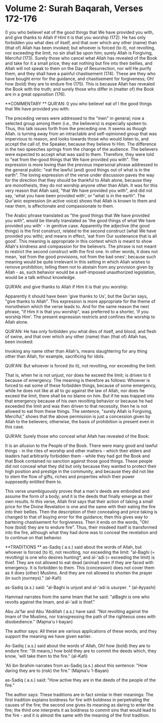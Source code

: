 Volume 2: Surah Baqarah, Verses 172-176
=======================================

0 you who believe!
eat of the good things that We have provided you with, and give thanks
to Allah if Hint it is that you worship (172). He has only forbidden you
what dies of itself, and that over which any other (name) than (that of)
Allah has been invoked; but whoever is forced (to it), not revolting,
nor exceeding the limit, no sin shall be upon him; surely Allah is
Forgiving, Merciful (173). Surely those who cancel what Allah has
revealed of the Book and take for it a small price, they eat nothing but
fire into their bellies, and Allah will not speak to them on the Day of
Resurrection, nor will He purify them, and they shall have a painful
chastisement (174). These are they who have bought error for the
guidance, and chastisement for forgiveness; Oh! how (bold) they are to
endure fire (175). This is because Allah has revealed the Book with the
truth; and surely those who differ in (matter of) the Book are in a
great opposition (176).

**COMMENTARY
**
QUR'AN: 0 you who believe! eat of I the good things that We have
provided you with:

The preceding verses were addressed to the "men" in general; now a
selected group among them (i.e., the believers) is especially spoken to.
Thus, this talk issues forth from the preceding one. It seems as though
Allah.
is turning away from an intractable and self-opinioned group that was
impervious to reason, and looks towards those who would listen to, and
accept the call of, the Speaker, because they believe hi Him. The
differ­ence in the two speeches springs from the change of the audience.
The believers were expected to accept what was said to them. Therefore,
they were told to "eat from the-good things that We have provided you
with". The expression is more loving than the previous impersonal phrase
addressed to the general public: "eat the lawful (and) good things out
of what is in the earth". The loving expression of the verse under
discussion paves the way for the direction that they should be thankful
to Allah alone, because they are monotheists, they do not worship anyone
other than Allah. It was for this very reason that Allah said, "that We
have provided you with", and did not say, 'what you have been provided
with', or "what is in the earth". The Qur'anic expression (in active
voice) shows that Allah is known to them and near them, is affectionate
and compassionate to them.

The Arabic phrase translated as "the good things that
We have provided you with", would be literally translated as 'the good
things of what We have provided you with' - in genitive case. Apparently
the adjective (the good things) is the first construct, related to the
second construct (what We have provided you with); and means in effect,
'eat from Our sustenance that is all good'. This meaning is appropriate
in this context which is meant to show Allah's kindness and compassion
for the believers. The phrase is not meant to restrict the second
construct with the first one. In other words, it does not mean, 'eat
from the good provisions, not from the bad ones'; because such meaning
would be quite irrelevant in this setting in which Allah wishes to
remove prohibition, telling them not to abstain from any provision given
by Allah - as, such behavior would be a self-imposed unauthorized
legislation, would be a talk without knowledge.

QUR’AN: and give thanks to Allah if Him it is that you worship:

Apparently it should have been 'give thanks to
Us', but the Qur’an says, "give thanks to Allah". This expression is
more appropriate for the theme of monotheism which the verse leads to.
And for the same reason the next phrase, "if Him it is that you
worship", was preferred to a shorter, 'if you worship Him'. The present
expression restricts and confines the worship to Allah alone.

QUR'AN: He has only forbidden you what dies of itself, and blood, and
flesh of swine, and that over which any other (name) than (that of)
Allah has, been invoked:

Invoking any name other than Allah's, means slaughtering for any thing
other than Allah, for example, sacrificing for idols.

QUR'AN: But whoever is forced (to it), not revolting, nor exceeding the
limit:

That is, when he is not unjust, nor does he exceed the limit; is driven
to it because of emergency. The meaning is therefore as follows: Whoever
is forced to eat some of these forbidden things, because of some
emergency, while he does not like at all to go against the law of Allah,
nor does he exceed the limit, there shall be no blame on him. But if he
was trapped into that emergency because of his own revolting behavior or
because he had exceeded the limit and was then driven to that necessity,
then he is not allowed to eat from these things. The sentence, "surely
Allah is Forgiving, Merciful," shows that the above permission is just a
concession given by Allah to the believers; otherwise, the basis of
prohibition is present even in this case.

QUR’AN: Surely those who
conceal what Allah has revealed of the Book:

It is an allusion to the People of the Book. There were many good and
lawful things - in the rites of worship and other matters - which their
elders and leaders had arbitrarily forbidden them - while they had got
the Book and that Book contained no sanction against those good things.
These people did not conceal what they did but only because they wanted
to protect their high position and prestige in the community, and
because they did not like to stem the flow of gifts, riches and
properties which their power supposedly entitled them to.

This verse unambiguously proves that a man's deeds are embodied and
assume the form of a body; and it is the deeds that finally emerge as
their own results.
hi this verse, Allah first says that their action of taking a small
price for the Divine Revel­ation is one and the same with their eating
the fire into their bellies. Then the description of their concealing
and price taking is changed to that of buying error for the guidance;
then this gives way to bartering chastisement for forgiveness. Then it
ends on the words, "Oh! how (bold) they are to endure fire". Thus, their
misdeed itself is transformed into the fire, although what they had done
was to conceal the revelation and to continue on that behavior.

**TRADITIONS
**
as-Sadiq (
a.s.) said about the words of Allah, but whoever is forced (to it), not
revolting, nor exceeding the limit: "al-Baghi (= revolting) is one who
desires hunting\*, and al-'adi (= exceeding the limit) is thief. They
are not allowed to eat dead (animal) even if they are faced with
emergency. It is forbidden to them. This (concession) does not cover
them as it does (other) Muslims. And they are not allowed to shorten the
prayer (in such journeys)." (al-Kafi)

as-Sadiq (a.s.) said: "al-Baghi is unjust and al-'adi is usurp­er. "
(al-Ayyashi)

Hammad narrates from the same Imam that he said: "al­Baghi is one who
revolts against the
Imam, and al-'adi is thief."

Abu Ja'far and Abu 'Abdillah (
a.s.) have said: "Not revolting against the Imam of the Muslims, nor
transgressing the path of the righteous ones with disobedience."
(Majma'u l-bayan)

The author says: All these are various applications of these words; and
they support the meaning we have given earlier.

As-Sadiq (
a.s.) said about the words of Allah, Oh! how (bold) they are to endure
fire: "(It means,) how bold they are to commit the deeds which, they
know, 'will take them to the fire." (al-Kafi)

'Ali ibn lbrahim narrates from as-Sadiq (a.s.) about this sentence:
"How daring they are to (risk) the fire." (Majma’u ‘l-Bayan)

as-Sadiq (
a.s.) said: "How active they are in the deeds of the people of the
fire."

The author says: These traditions are in fact similar in their
meanings: The first tradition explains boldness for fire with boldness
in perpetrating the causes of the fire; the second one gives its meaning
as daring to enter the fire; the third one interprets it as boldness to
commit sins that would lead to the fire - and it is almost the same with
the meaning of the first tradition.


